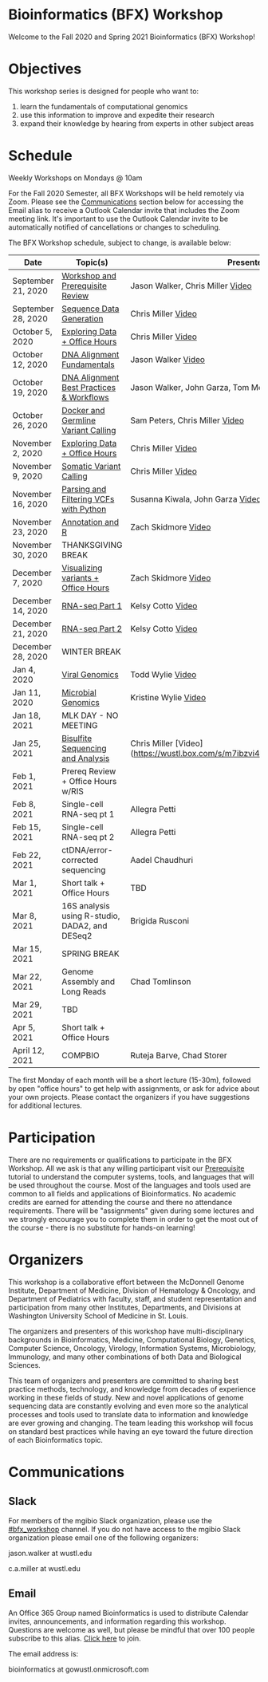 # Bioinformatics (BFX) Workshop

Welcome to the Fall 2020 and Spring 2021 Bioinformatics (BFX) Workshop! 

# Objectives

This workshop series is designed for people who want to:
1) learn the fundamentals of computational genomics
2) use this information to improve and expedite their research
3) expand their knowledge by hearing from experts in other subject areas

# Schedule

Weekly Workshops on Mondays @ 10am

For the Fall 2020 Semester, all BFX Workshops will be held remotely via Zoom. Please see the [Communications](https://github.com/genome/bfx-workshop/blob/master/README.md#communications) section below for accessing the Email alias to receive a Outlook Calendar invite that includes the Zoom meeting link. It's important to use the Outlook Calendar invite to be automatically notified of cancellations or changes to scheduling. 

The BFX Workshop schedule, subject to change, is available below:

|Date|Topic(s)|Presenter(s)|
|----|--------|------------|
| September 21, 2020 | [Workshop and Prerequisite Review](https://github.com/genome/bfx-workshop/tree/master/lectures/week_01) | Jason Walker, Chris Miller [Video](https://wustl.box.com/s/d6e1rqybagbi0nlo8abess4t4hjq5d6x) |
| September 28, 2020 | [Sequence Data Generation](https://github.com/genome/bfx-workshop/tree/master/lectures/week_02) | Chris Miller [Video](https://wustl.box.com/s/33hp9a9e20m0gteavq46a5d2a16u2fe4) |
| October 5, 2020 | [Exploring Data + Office Hours](https://github.com/genome/bfx-workshop/tree/master/lectures/week_03) | Chris Miller [Video](https://wustl.box.com/s/izp40y14wtrgags79a0tjej36hvqkglf)|
| October 12, 2020 | [DNA Alignment Fundamentals](https://github.com/genome/bfx-workshop/blob/master/lectures/week_04) | Jason Walker [Video](https://wustl.box.com/s/7a3utaz585558lmg5y8e3wx35q4rvy4t)|
| October 19, 2020 | [DNA Alignment Best Practices & Workflows](https://github.com/genome/bfx-workshop/blob/master/lectures/week_05) | Jason Walker, John Garza, Tom Mooney [Video](https://wustl.box.com/s/bc4m5bcv0cylocx12kry2kr74itd8xgs) |
| October 26, 2020 | [Docker and Germline Variant Calling](https://github.com/genome/bfx-workshop/blob/master/lectures/week_06) | Sam Peters, Chris Miller [Video](https://wustl.box.com/s/snxmlc1j05sdmpzeqd3giufuntbi9li3)
| November 2, 2020 | [Exploring Data + Office Hours](https://github.com/genome/bfx-workshop/blob/master/lectures/week_07) | Chris Miller [Video](https://wustl.box.com/s/ivtmdn677mooltqz1irgelc2m4aiwjno)|
| November 9, 2020 | [Somatic Variant Calling](https://github.com/genome/bfx-workshop/blob/master/lectures/week_08) | Chris Miller [Video](https://wustl.box.com/s/yizndcjs9kgutm3yg9pj7su2dmz0vv1d)|
| November 16, 2020 | [Parsing and Filtering VCFs with Python](https://github.com/genome/bfx-workshop/blob/master/lectures/week_09) | Susanna Kiwala, John Garza [Video](https://wustl.box.com/s/mkgx6aac8zjuc3e3p49mp11p2l5lp3bi)|
| November 23, 2020 | [Annotation and R](https://github.com/genome/bfx-workshop/blob/master/lectures/week_10) | Zach Skidmore [Video](https://wustl.box.com/s/s7i82kbmw36j7rxhbwehniflk4apwq7k)|
| November 30, 2020 | THANKSGIVING BREAK | |
| December 7, 2020 | [Visualizing variants + Office Hours](https://github.com/genome/bfx-workshop/tree/master/lectures/week_11) | Zach Skidmore [Video](https://wustl.box.com/s/4mdyp7jpv2tmpb2y4spxp9ylug3mr4hx) |
| December 14, 2020 | [RNA-seq Part 1](https://github.com/genome/bfx-workshop/tree/master/lectures/week_12) | Kelsy Cotto [Video](https://wustl.box.com/s/6bguhi1d6su0ezv27glkd0cq0ea17d7v)|
| December 21, 2020 | [RNA-seq Part 2](https://github.com/genome/bfx-workshop/tree/master/lectures/week_13) | Kelsy Cotto [Video](https://wustl.box.com/s/w818n3r2vkfvlog4claaumccvdyavxsn)|
| December 28, 2020 | WINTER BREAK | |
| Jan 4, 2020 | [Viral Genomics](https://github.com/genome/bfx-workshop/tree/master/lectures/week_14) | Todd Wylie [Video](https://wustl.box.com/s/hwerlzg4t3qi3bly1s4bejg74nypume7) |
| Jan 11, 2020 | [Microbial Genomics](https://github.com/genome/bfx-workshop/tree/master/lectures/week_15) | Kristine Wylie [Video](https://wustl.box.com/s/8wt8qtptki8tfgzvrb7jf0wpr3sfr8sm)|
| Jan 18, 2021 | MLK DAY - NO MEETING | | 
| Jan 25, 2021 | [Bisulfite Sequencing and Analysis](https://github.com/genome/bfx-workshop/tree/master/lectures/week_16) | Chris Miller [Video] (https://wustl.box.com/s/m7ibzvi40uoycc1u65hfonkv4bg9g8xi) |
| Feb 1, 2021 | Prereq Review + Office Hours w/RIS | | 
| Feb 8, 2021 | Single-cell RNA-seq pt 1 | Allegra Petti |
| Feb 15, 2021 | Single-cell RNA-seq pt 2 | Allegra Petti |
| Feb 22, 2021 | ctDNA/error-corrected sequencing | Aadel Chaudhuri | 
| Mar 1, 2021 | Short talk + Office Hours | TBD | 
| Mar 8, 2021 | 16S analysis using R-studio, DADA2, and DESeq2 | Brigida Rusconi |
| Mar 15, 2021 | SPRING BREAK | | 
| Mar 22, 2021 | Genome Assembly and Long Reads | Chad Tomlinson |
| Mar 29, 2021 | TBD | | 
| Apr 5, 2021 | Short talk + Office Hours | | 
| April 12, 2021 | COMPBIO | Ruteja Barve, Chad Storer | 

The first Monday of each month will be a short lecture (15-30m), followed by open "office hours" to get help with assignments, or ask for advice about your own projects. Please contact the organizers if you have suggestions for additional lectures.

# Participation

There are no requirements or qualifications to participate in the BFX Workshop. All we ask is that any willing participant visit our [Prerequisite](https://github.com/genome/bfx-workshop/blob/master/lectures/week_01/bfx_workshop_01_overview.ipynb) tutorial to understand the computer systems, tools, and languages that will be used throughout the course. Most of the languages and tools used are common to all fields and applications of Bioinformatics. No academic credits are earned for attending the course and there no attendance requirements.  There will be "assignments" given during some lectures and we strongly encourage you to complete them in order to get the most out of the course - there is no substitute for hands-on learning!

# Organizers

This workshop is a collaborative effort between the McDonnell Genome Institute, Department of Medicine, Division of Hematology & Oncology, and Department of Pediatrics with faculty, staff, and student representation and participation from many other Institutes, Departments, and Divisions at Washington University School of Medicine in St. Louis.

The organizers and presenters of this workshop have multi-disciplinary backgrounds in Bioinformatics, Medicine, Computational Biology, Genetics, Computer Science, Oncology, Virology, Information Systems, Microbiology, Immunology, and many other combinations of both Data and Biological Sciences.

This team of organizers and presenters are committed to sharing best practice methods, technology, and knowledge from decades of experience working in these fields of study. New and novel applications of genome sequencing data are constantly evolving and even more so the analytical processes and tools used to translate data to information and knowledge are ever growing and changing. The team leading this workshop will focus on standard best practices while having an eye toward the future direction of each Bioinformatics topic.

# Communications

## Slack

For members of the mgibio Slack organization, please use the [#bfx_workshop](https://mgibio.slack.com/archives/CDE4LQHHD) channel. If you do not have access to the mgibio Slack organization please email one of the following organizers:

jason.walker at wustl.edu

c.a.miller at wustl.edu

## Email

An Office 365 Group named Bioinformatics is used to distribute Calendar invites, announcements, and information regarding this workshop. Questions are welcome as well, but please be mindful that over 100 people subscribe to this alias. [Click here](https://outlook.office365.com/owa/bioinformatics@gowustl.onmicrosoft.com/groupsubscription.ashx?action=join&source=MSExchange/LokiServer&guid=2fdc302a-812b-4984-a57b-62ee21430272) to join.

The email address is: 

bioinformatics at gowustl.onmicrosoft.com

